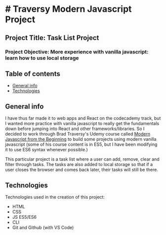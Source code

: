 # # Traversy Modern Javascript Project

## Project Title: Task List Project

### Project Objective: More experience with vanilla javascript: learn how to use local storage

## Table of contents

- [General info](#general-info)
- [Technologies](#technologies)

## General info

I have thus far made it to web apps and React on the codecademy track, but I wanted more practice with vanilla javascript to really get the fundamentals down before jumping into React and other frameworks/libraries.
So I decided to work through Brad Traversy's Udemy course called [Modern Javascript from the Beginning](https://www.udemy.com/course/modern-javascript-from-the-beginning/) to build some projects using modern vanilla javascript (some of his course content is in ES5, but I have been modifying it to use ES6 syntax whenever possible.)

This particular project is a task list where a user can add, remove, clear and filter through tasks. The tasks are also added to local storage so that if a user closes the browser and comes back later, their tasks will still be there.

## Technologies

Technologies used in the creation of this project:

- HTML
- CSS
- JS ES5/ES6
- CLI
- Git and Github (with VS Code)
